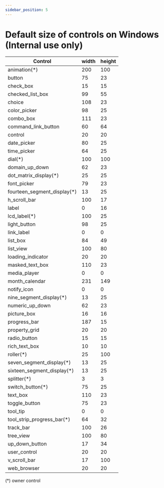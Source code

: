 ```yaml
---
sidebar_position: 5
---
```


# Default size of controls on Windows (**Internal use only**)

| Control                     | width  | height |
|-----------------------------|--------|--------|
| animation(*)                |    200 |    100 |
| button                      |     75 |     23 |
| check_box                   |     15 |     15 |
| checked_list_box            |     99 |     55 |
| choice                      |    108 |     23 |
| color_picker                |     98 |     25 |
| combo_box                   |    111 |     23 |
| command_link_button         |     60 |     64 |
| control                     |     20 |     20 |
| date_picker                 |     80 |     25 |
| time_picker                 |     64 |     25 |
| dial(*)                     |    100 |    100 |
| domain_up_down              |     62 |     23 |
| dot_matrix_display(*)       |     25 |     25 |
| font_picker                 |     79 |     23 |
| fourteen_segment_display(*) |     13 |     25 |
| h_scroll_bar                |    100 |     17 |
| label                       |      0 |     16 |
| lcd_label(*)                |    100 |     25 |
| light_button                |     98 |     25 |
| link_label                  |      0 |      0 |
| list_box                    |     84 |     49 |
| list_view                   |    100 |     80 |
| loading_indicator           |     20 |     20 |
| masked_text_box             |    110 |     23 |
| media_player                |      0 |      0 |
| month_calendar              |    231 |    149 |
| notify_icon                 |      0 |      0 |
| nine_segment_display(*)     |     13 |     25 |
| numeric_up_down             |     62 |     23 |
| picture_box                 |     16 |     16 |
| progress_bar                |    187 |     15 |
| property_grid               |     20 |     20 |
| radio_button                |     15 |     15 |
| rich_text_box               |     10 |     10 |
| roller(*)                   |     25 |    100 |
| seven_segment_display(*)    |     13 |     25 |
| sixteen_segment_display(*)  |     13 |     25 |
| splitter(*)                 |      3 |      3 |
| switch_button(*)            |     75 |     25 |
| text_box                    |    110 |     23 |
| toggle_button               |     75 |     23 |
| tool_tip                    |      0 |      0 |
| tool_strip_progress_bar(*)  |     64 |     32 |
| track_bar                   |    100 |     26 |
| tree_view                   |    100 |     80 |
| up_down_button              |     17 |     34 |
| user_control                |     20 |     20 |
| v_scroll_bar                |     17 |    100 |
| web_browser                 |     20 |     20 |

(*) owner control
